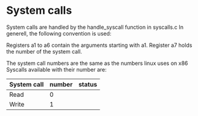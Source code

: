 # System  calls


System calls are handled by the handle_syscall function in syscalls.c
In generell, the following convention is used:

Registers a1 to a6 contain the arguments starting with a1.
Register a7 holds the number of the system call.

The system call numbers are the same as the numbers linux uses on x86
Syscalls available with their number are: 

| System call | number | status |
| ----------- | ------ | ------ | 
| Read        | 0 
| Write       | 1 

